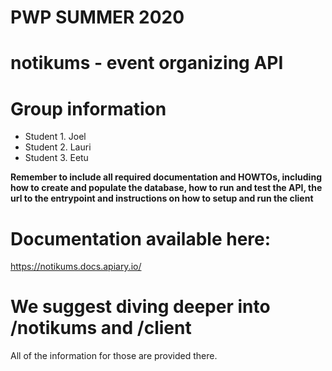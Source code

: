 # PWP SUMMER 2020
# notikums - event organizing API
# Group information
* Student 1. Joel
* Student 2. Lauri
* Student 3. Eetu

__Remember to include all required documentation and HOWTOs, including how to create and populate the database, how to run and test the API, the url to the entrypoint and instructions on how to setup and run the client__

# Documentation available here:
https://notikums.docs.apiary.io/

# We suggest diving deeper into /notikums and /client
All of the information for those are provided there.
